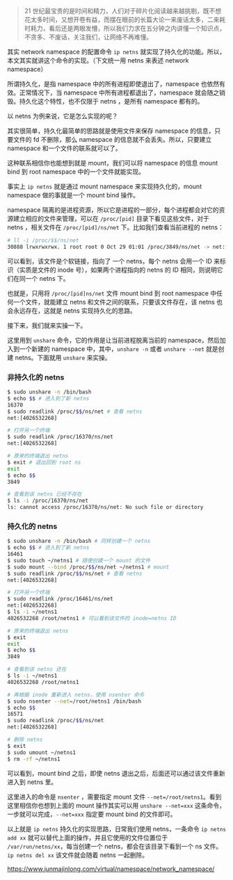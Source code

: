 > 21 世纪最宝贵的是时间和精力，人们对于碎片化阅读越来越挑剔，既不想花太多时间，又想开卷有益，而摆在眼前的长篇大论一来废话太多，二来耗时耗力，看后还是两眼发懵，所以我们力求在五分钟之内讲懂一个知识点，不贪多、不废话，关注我们，让网络不再难懂。

其实 network namespace 的配置命令 `ip netns` 就实现了持久化的功能。所以，本文其实就讲这个命令的实现。（下文统一用 netns 来表述 network namespace）

所谓持久化，是指 namespace 中的所有进程即使退出了，namespace 也依然有效。正常情况下，当 namespace 中所有进程都退出了，namespace 就会随之销毁。持久化这个特性，也不仅限于 netns ，是所有 namespace 都有的。

以 netns  为例来说，它是怎么实现的呢？

其实很简单，持久化最简单的思路就是使用文件来保存 namespace 的信息，只要文件的 fd 不删除，那么 namespace 的信息就不会丢失。所以，只要建立 namespace 和一个文件的联系就可以了。

这种联系相信你也能想到就是 mount，我们可以将 namespace 的信息 mount bind 到 root namespace 中的一个文件就能实现。

事实上 `ip netns` 就是通过 mount namespace 来实现持久化的，mount namespace  做的事就是一个 mount bind 操作。

namespace 隔离的是进程资源，所以它是进程的一部分，每个进程都会对它的资源建立相应的文件来管理，可以在 `/proc/[pid]` 目录下看见这些文件，对于 netns ，相关文件在 `/proc/[pid]/ns/net` 下。比如我们查看当前进程的 netns：

```sh
# ll -i /proc/$$/ns/net
30888 lrwxrwxrwx. 1 root root 0 Oct 29 01:01 /proc/3849/ns/net -> net:[4026531956]
```

可以看到，该文件是个软链接，指向了 一个 netns，每个 netns 会用一个 ID 来标识（实质是文件的 inode 号），如果两个进程指向的 netns 的 ID 相同，则说明它们在同一个 netns 下。

也就是，只用将 `/proc/[pid]ns/net` 文件 mount bind 到 root namespace 中任何一个文件，就能建立 netns 和文件之间的联系，只要该文件存在，该 netns 也会永远存在，这就是 netns 实现持久化的思路。

接下来，我们就来实操一下。

这里用到 `unshare` 命令，它的作用是让当前进程脱离当前的 namespace，然后加入到一个新建的 namespace 中，其中，`unshare -n` 或者 `unshare --net` 就是创建 netns。下面就用 `unshare` 来实操。

### 非持久化的 netns

```sh
$ sudo unshare -n /bin/bash
$ echo $$ # 进入到了新 netns
16370
$ sudo readlink /proc/$$/ns/net # 查看 netns
net:[4026532268]

# 打开另一个终端
$ sudo readlink /proc/16370/ns/net
net:[4026532268]

# 原来的终端退出 netns
$ exit # 退出回到 root ns
exit
$ echo $$
3849

# 查看到该 netns 已经不存在
$ ls -i /proc/16370/ns/net
ls: cannot access /proc/16370/ns/net: No such file or directory
```

### 持久化的 netns

```sh
$ sudo unshare -n /bin/bash # 同样创建一个 netns
$ echo $$ # 进入到了新 netns
16461
$ sudo touch ~/netns1 # 随便创建一个 mount 的文件
$ sudo mount --bind /proc/$$/ns/net ~/netns1 # mount
$ sudo readlink /proc/$$/ns/net # 查看 netns 
net:[4026532268]

# 打开另一个终端
$ sudo readlink /proc/16461/ns/net
net:[4026532268]
$ ls -i ~/netns1
4026532268 /root/netns1 # 可以看到该文件的 inode=netns ID

# 原来的终端退出 netns
$ exit
exit
$ echo $$
3849

# 查看到该 netns 还在
$ ls -i ~/netns1
4026532268 /root/netns1

# 再根据 inode 重新进入 netns，使用 nsenter 命令
$ sudo nsenter --net=/root/netns1 /bin/bash
$ echo $$
16571
$ sudo readlink /proc/$$/ns/net
net:[4026532268]

# 删除 netns
$ exit
$ sudo umount ~/netns1
$ rm -rf ~/netns1
```

可以看到，mount bind 之后，即使 netns 退出之后，后面还可以通过该文件重新进入到 netns 里。

这里进入的命令是 `nsenter` ，需要指定 mount 文件 `--net=/root/netns1`。看到这里相信你也想到上面的 mount 操作其实可以用 `unshare --net=xxx` 这条命令，一步就可以完成，`--net=xxx` 指定要 mount bind 的文件即可。

以上就是 `ip netns` 持久化的实现思路，日常我们使用 netns，一条命令 `ip netns add xx` 就可以替代上面的操作，并且它使用的文件位置位于 `/var/run/netns/xx`，每当创建一个 netns，都会在该目录下看到一个 ns 文件。`ip netns del xx` 该文件就会随着 netns 一起删除。

https://www.junmajinlong.com/virtual/namespace/network_namespace/